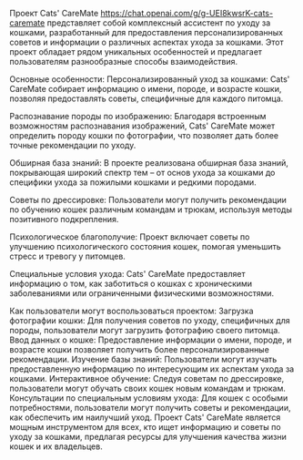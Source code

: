 Проект Cats' CareMate https://chat.openai.com/g/g-UEI8kwsrK-cats-caremate представляет собой комплексный ассистент по уходу за кошками, разработанный для предоставления персонализированных советов и информации о различных аспектах ухода за кошками. Этот проект обладает рядом уникальных особенностей и предлагает пользователям разнообразные способы взаимодействия.

Основные особенности:
Персонализированный уход за кошками: Cats' CareMate собирает информацию о имени, породе, и возрасте кошки, позволяя предоставлять советы, специфичные для каждого питомца.

Распознавание породы по изображению: Благодаря встроенным возможностям распознавания изображений, Cats' CareMate может определить породу кошки по фотографии, что позволяет дать более точные рекомендации по уходу.

Обширная база знаний: В проекте реализована обширная база знаний, покрывающая широкий спектр тем – от основ ухода за кошками до специфики ухода за пожилыми кошками и редкими породами.

Советы по дрессировке: Пользователи могут получить рекомендации по обучению кошек различным командам и трюкам, используя методы позитивного подкрепления.

Психологическое благополучие: Проект включает советы по улучшению психологического состояния кошек, помогая уменьшить стресс и тревогу у питомцев.

Специальные условия ухода: Cats' CareMate предоставляет информацию о том, как заботиться о кошках с хроническими заболеваниями или ограниченными физическими возможностями.

Как пользователи могут воспользоваться проектом:
Загрузка фотографии кошки: Для получения советов по уходу, специфичных для породы, пользователи могут загрузить фотографию своего питомца.
Ввод данных о кошке: Предоставление информации о имени, породе, и возрасте кошки позволяет получить более персонализированные рекомендации.
Изучение базы знаний: Пользователи могут изучать предоставленную информацию по интересующим их аспектам ухода за кошками.
Интерактивное обучение: Следуя советам по дрессировке, пользователи могут обучать своих кошек новым командам и трюкам.
Консультации по специальным условиям ухода: Для кошек с особыми потребностями, пользователи могут получить советы и рекомендации, как обеспечить им наилучший уход.
Проект Cats' CareMate является мощным инструментом для всех, кто ищет информацию и советы по уходу за кошками, предлагая ресурсы для улучшения качества жизни кошек и их владельцев.

